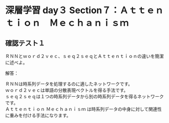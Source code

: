 # 深層学習 day３ Section７：Ａｔｔｅｎｔｉｏｎ　Ｍｅｃｈａｎｉｓｍ

## 確認テスト１

ＲＮＮとｗｏｒｄ２ｖｅｃ、ｓｅｑ２ｓｅｑとＡｔｔｅｎｔｉｏｎの違いを簡潔に述べよ。

解答：

ＲＮＮは時系列データを処理するのに適したネットワークです。  
ｗｏｒｄ２ｖｅｃは単語の分散表現ベクトルを得る手法です。   
ｓｅｑ２ｓｅｑは１つの時系列データから別の時系列データを得るネットワークです。  
Ａｔｔｅｎｔｉｏｎ Ｍｅｃｈａｎｉｓｍ は時系列データの中身に対して関連性に重みを付ける手法になります。
